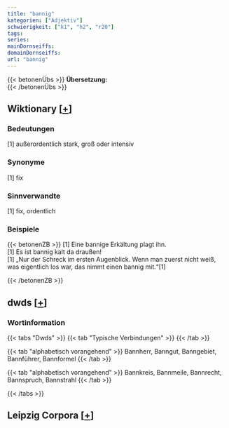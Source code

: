```yaml
---
title: "bannig"
kategorien: ["Adjektiv"]
schwierigkeit: ["k1", "h2", "r20"]
tags:
series:
mainDornseiffs:
domainDornseiffs:
url: "bannig"
---
```


{{< betonenÜbs >}}
**Übersetzung:**  
{{< /betonenÜbs >}}

## Wiktionary [[+](https://de.wiktionary.org/wiki/bannig)]

### Bedeutungen
[1] außerordentlich stark, groß oder intensiv  

### Synonyme
[1] fix  

### Sinnverwandte
[1] fix, ordentlich  

### Beispiele
{{< betonenZB >}}
[1] Eine bannige Erkältung plagt ihn.  
[1] Es ist bannig kalt da draußen!  
[1] „Nur der Schreck im ersten Augenblick. Wenn man zuerst nicht weiß, was eigentlich los war, das nimmt einen bannig mit.“[1]  

{{< /betonenZB >}}


## dwds [[+](https://www.dwds.de/wb/bannig)]

### Wortinformation
{{< tabs "Dwds" >}}
{{< tab "Typische Verbindungen" >}}
{{< /tab >}}

{{< tab "alphabetisch vorangehend" >}}
Bannherr, Banngut, Banngebiet, Bannführer, Bannformel
{{< /tab >}}

{{< tab "alphabetisch vorangehend" >}}
Bannkreis, Bannmeile, Bannrecht, Bannspruch, Bannstrahl
{{< /tab >}}

{{< /tabs >}}

## Leipzig Corpora [[+](https://corpora.uni-leipzig.de/en/res?word=bannig&corpusId=deu_newscrawl-public_2018)]

